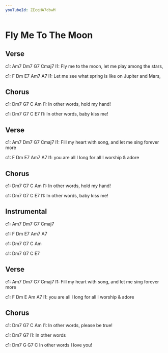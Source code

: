 ```yaml
---
youTubeId: ZEcqHA7dbwM
---
```


# Fly Me To The Moon

## Verse 

c1: Am7           Dm7          G7             Cmaj7
l1: Fly me to the moon, let me play among the stars,

c1: F               Dm                E7          Am7  A7
l1: Let me see what spring is like on Jupiter and Mars,

## Chorus 

c1:    Dm7        G7         C   Am
l1: In other words,  hold my hand!

c1:    Dm7        G7     C       E7
l1: In other words, baby kiss me!

## Verse 

c1: Am7                Dm7              G7           Cmaj7
l1: Fill my heart with song, and let me sing forever more

c1: F             Dm             E7         Am7   A7
l1: you are all I long for all I worship & adore


## Chorus 

c1:    Dm7        G7         C   Am
l1: In other words,  hold my hand!

c1:    Dm7        G7     C       E7
l1: In other words, baby kiss me!

## Instrumental 

c1: Am7   Dm7   G7   Cmaj7

c1: F     Dm    E7  Am7  A7  

c1: Dm7   G7    C   Am  

c1: Dm7   G7    C   E7  

## Verse 

c1: Am7                 Dm7              G7           Cmaj7
l1: Fill my heart with song, and let me sing forever more

c1: F             Dm             E          Am   A7
l1: you are all I long for all I worship & adore

## Chorus 

c1:    Dm7       G7  C         Am
l1: In other words,  please be true!

c1:    Dm7       G7
l1: In other words

c1:    Dm7          G G7   C
In other words  I love you!
